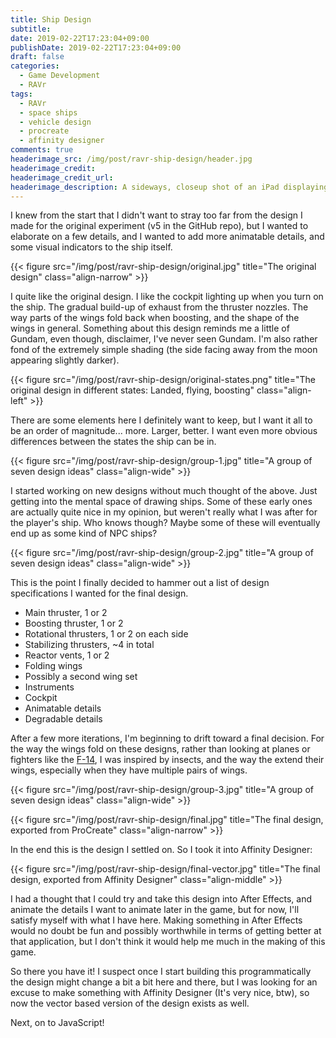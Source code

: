 ```yaml
---
title: Ship Design
subtitle:
date: 2019-02-22T17:23:04+09:00
publishDate: 2019-02-22T17:23:04+09:00
draft: false
categories:
  - Game Development
  - RAVr
tags:
  - RAVr
  - space ships
  - vehicle design
  - procreate
  - affinity designer
comments: true
headerimage_src: /img/post/ravr-ship-design/header.jpg
headerimage_credit:
headerimage_credit_url:
headerimage_description: A sideways, closeup shot of an iPad displaying thumbnails of various designs. Apple Pencil resting on top.
---
```


I knew from the start that I didn't want to stray too far from the design I made for the original experiment (v5 in the GitHub repo), but I wanted to elaborate on a few details, and I wanted to add more animatable details, and some visual indicators to the ship itself.<!--more-->

{{< figure src="/img/post/ravr-ship-design/original.jpg" title="The original design" class="align-narrow" >}}

I quite like the original design. I like the cockpit lighting up when you turn on the ship. The gradual build-up of exhaust from the thruster nozzles. The way parts of the wings fold back when boosting, and the shape of the wings in general. Something about this design reminds me a little of Gundam, even though, disclaimer, I've never seen Gundam. I'm also rather fond of the extremely simple shading (the side facing away from the moon appearing slightly darker).

{{< figure src="/img/post/ravr-ship-design/original-states.png" title="The original design in different states: Landed, flying, boosting" class="align-left" >}}

There are some elements here I definitely want to keep, but I want it all to be an order of magnitude... more. Larger, better. I want even more obvious differences between the states the ship can be in.

{{< figure src="/img/post/ravr-ship-design/group-1.jpg" title="A group of seven design ideas" class="align-wide" >}}

I started working on new designs without much thought of the above. Just getting into the mental space of drawing ships. Some of these early ones are actually quite nice in my opinion, but weren't really what I was after for the player's ship. Who knows though? Maybe some of these will eventually end up as some kind of NPC ships?

{{< figure src="/img/post/ravr-ship-design/group-2.jpg" title="A group of seven design ideas" class="align-wide" >}}

This is the point I finally decided to hammer out a list of design specifications I wanted for the final design.

- Main thruster, 1 or 2
- Boosting thruster, 1 or 2
- Rotational thrusters, 1 or 2 on each side
- Stabilizing thrusters, ~4 in total
- Reactor vents, 1 or 2
- Folding wings
- Possibly a second wing set
- Instruments
- Cockpit
- Animatable details
- Degradable details

After a few more iterations, I'm beginning to drift toward a final decision. For the way the wings fold on these designs, rather than looking at planes or fighters like the [F-14](https://en.wikipedia.org/wiki/Grumman_F-14_Tomcat), I was inspired by insects, and the way the extend their wings, especially when they have multiple pairs of wings.

{{< figure src="/img/post/ravr-ship-design/group-3.jpg" title="A group of seven design ideas" class="align-wide" >}}

{{< figure src="/img/post/ravr-ship-design/final.jpg" title="The final design, exported from ProCreate" class="align-narrow" >}}

In the end this is the design I settled on. So I took it into Affinity Designer:

{{< figure src="/img/post/ravr-ship-design/final-vector.jpg" title="The final design, exported from Affinity Designer" class="align-middle" >}}

I had a thought that I could try and take this design into After Effects, and animate the details I want to animate later in the game, but for now, I'll satisfy myself with what I have here. Making something in After Effects would no doubt be fun and possibly worthwhile in terms of getting better at that application, but I don't think it would help me much in the making of this game.

So there you have it! I suspect once I start building this programmatically the design might change a bit a bit here and there, but I was looking for an excuse to make something with Affinity Designer (It's very nice, btw), so now the vector based version of the design exists as well.

Next, on to JavaScript!
